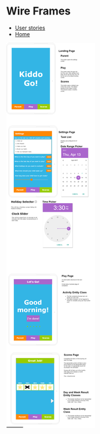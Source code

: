 # Wire Frames

* [User stories](user-stories.md)
* [Home](https://achigbrow.github.io/kiddogo/)

![wireframe](wireframe2.png)



